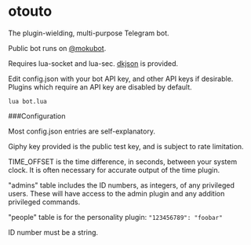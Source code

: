 # otouto

The plugin-wielding, multi-purpose Telegram bot.

Public bot runs on [@mokubot](http://telegram.me/mokubot).

Requires lua-socket and lua-sec. [dkjson](https://github.com/LuaDist/dkjson/) is provided.

Edit config.json with your bot API key, and other API keys if desirable.
Plugins which require an API key are disabled by default.

`lua bot.lua`

###Configuration

Most config.json entries are self-explanatory.

Giphy key provided is the public test key, and is subject to rate limitation.

TIME_OFFSET is the time difference, in seconds, between your system clock. It is often necessary for accurate output of the time plugin.

"admins" table includes the ID numbers, as integers, of any privileged users. These will have access to the admin plugin and any addition privileged commands.

"people" table is for the personality plugin:
`"123456789": "foobar"`

ID number must be a string.
